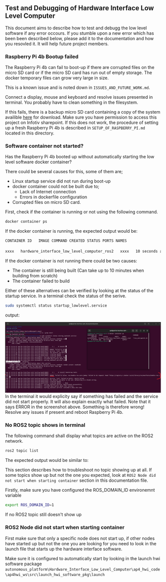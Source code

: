 ## Test and Debugging of Hardware Interface Low Level Computer

This document aims to describe how to test and debugg the low level software if any error occours. If you stumble upon a new error which has been been described below, please add it to the documentation and how you resovled it. It will help future project members.

### Raspberry Pi 4b Bootup failed

The Raspberry Pi 4b can fail to boot-up if there are corrupted files on the micro SD card or if the micro SD card has run out of empty storage. The docker temporary files can grow very large in size.

This is a known issue and is noted down in `ISSUES_AND_FUTURE_WORK.md`.

Connect a display, mouse and keyboard and resolve issues presented in terminal. You probably have to clean something in the filesystem.

If this fails, there is a backup micro SD card containing a copy of the system availible [here](https://infotiv.sharepoint.com/sites/AutonomousPlatform/Delade%20dokument/Forms/AllItems.aspx?id=%2Fsites%2FAutonomousPlatform%2FDelade%20dokument%2FGeneral%2FBackups&viewid=dfe2fcef%2Dde52%2D4cb2%2D9cb5%2Da3f10ac871e4) for download. Make sure you have permission to access this project on Infotiv sharepoint. If this does not work, the procedure of setting up a fresh Raspberry Pi 4b is described in `SETUP_OF_RASPBERRY_PI.md` located in this directory.

### Software container not started?

Has the Raspberry Pi 4b booted up without automatically starting the low level software docker container?

There could be several causes for this, some of them are;

- Linux startup service did not run during boot-up
- docker container could not be built due to;
  - Lack of Internet connection
  - Errors in dockerfile configuration
- Corrupted files on micro SD card.

First, check if the container is running or not using the following command.

```bash
docker container ps
```

If the docker container is running, the expected output would be:

```bash
CONTAINER ID   IMAGE COMMAND CREATED STATUS PORTS NAMES

xxxx   hardware_interface_low_level_computer_ros2   xxxx   10 seconds ago   Up 10 seconds             ap4hwi
```

If the docker container is not running there could be two causes:

- The container is still being built (Can take up to 10 minutes when building from scratch)
- The container failed to build

Either of these alternatives can be verified by looking at the status of the startup service.
In a terminal check the status of the serive.

```bash
sudo systemctl status startup_lowlevel.service
```

output:

![systemd status](../Images/extra_documentation_images/systemd_status.png)
In the terminal it would explicity say if something has failed and the service did not start properly. It will also explain exactly what failed. Note that it says ERROR in the screenshot above. Something is therefore wrong! Resolve any issues if present and reboot Raspberry Pi 4b.

### No ROS2 topic shows in terminal

The following command shall display what topics are active on the ROS2 network.

```bash
ros2 topic list
```

The expected output would be similar to:

This section describes how to troubleshoot no topic showing up at all. If some topics show up but not the one you expected, look at `ROS2 Node did not start when starting container` section in this documentation file.

Firstly, make sure you have configured the ROS_DOMAIN_ID environemnt variable

```bash
export ROS_DOMAIN_ID=1
```

If no ROS2 topic still doesn't show up

### ROS2 Node did not start when starting container

First make sure that only a specific node does not start up, if other nodes have started up but not the one you are looking for you need to look in the launch file that starts up the hardware interface software.

Make sure it is configured to automatically start by looking in the launch hwi software package `autonomous_platform\Hardware_Interface_Low_Level_Computer\ap4_hwi_code\ap4hwi_ws\src\launch_hwi_software_pkg\launch`
